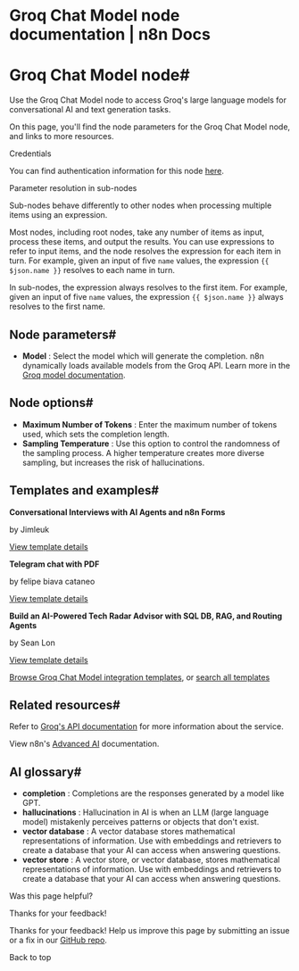 # Groq Chat Model node documentation | n8n Docs

[ ](https://github.com/n8n-io/n8n-docs/edit/main/docs/integrations/builtin/cluster-nodes/sub-nodes/n8n-nodes-langchain.lmchatgroq.md "Edit this page")

# Groq Chat Model node#

Use the Groq Chat Model node to access Groq's large language models for conversational AI and text generation tasks.

On this page, you'll find the node parameters for the Groq Chat Model node, and links to more resources.

Credentials

You can find authentication information for this node [here](../../../credentials/groq/).

Parameter resolution in sub-nodes

Sub-nodes behave differently to other nodes when processing multiple items using an expression.

Most nodes, including root nodes, take any number of items as input, process these items, and output the results. You can use expressions to refer to input items, and the node resolves the expression for each item in turn. For example, given an input of five `name` values, the expression `{{ $json.name }}` resolves to each name in turn.

In sub-nodes, the expression always resolves to the first item. For example, given an input of five `name` values, the expression `{{ $json.name }}` always resolves to the first name.

## Node parameters#

  * **Model** : Select the model which will generate the completion. n8n dynamically loads available models from the Groq API. Learn more in the [Groq model documentation](https://console.groq.com/docs/models).

## Node options#

  * **Maximum Number of Tokens** : Enter the maximum number of tokens used, which sets the completion length.
  * **Sampling Temperature** : Use this option to control the randomness of the sampling process. A higher temperature creates more diverse sampling, but increases the risk of hallucinations.

## Templates and examples#

**Conversational Interviews with AI Agents and n8n Forms**

by Jimleuk

[View template details](https://n8n.io/workflows/2566-conversational-interviews-with-ai-agents-and-n8n-forms/)

**Telegram chat with PDF**

by felipe biava cataneo

[View template details](https://n8n.io/workflows/2392-telegram-chat-with-pdf/)

**Build an AI-Powered Tech Radar Advisor with SQL DB, RAG, and Routing Agents**

by Sean Lon

[View template details](https://n8n.io/workflows/3151-build-an-ai-powered-tech-radar-advisor-with-sql-db-rag-and-routing-agents/)

[Browse Groq Chat Model integration templates](https://n8n.io/integrations/groq-chat-model/), or [search all templates](https://n8n.io/workflows/)

## Related resources#

Refer to [Groq's API documentation](https://console.groq.com/docs/quickstart) for more information about the service.

View n8n's [Advanced AI](../../../../../advanced-ai/) documentation.

## AI glossary#

  * **completion** : Completions are the responses generated by a model like GPT.
  * **hallucinations** : Hallucination in AI is when an LLM (large language model) mistakenly perceives patterns or objects that don't exist.
  * **vector database** : A vector database stores mathematical representations of information. Use with embeddings and retrievers to create a database that your AI can access when answering questions.
  * **vector store** : A vector store, or vector database, stores mathematical representations of information. Use with embeddings and retrievers to create a database that your AI can access when answering questions.

Was this page helpful? 

Thanks for your feedback! 

Thanks for your feedback! Help us improve this page by submitting an issue or a fix in our [GitHub repo](https://github.com/n8n-io/n8n-docs). 

Back to top